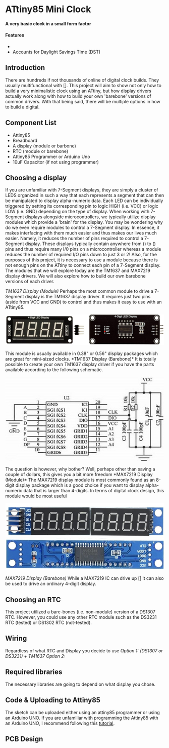 # ATtiny85 Mini Clock
#### A very basic clock in a small form factor 
#### Features
+ 
+ Accounts for Daylight Savings Time (DST)
## Introduction
There are hundreds if not thousands of online of digital clock builds. They usually multifunctional with [].
This project will aim to show not only how to build a very minimalistic clock using an ATtiny, but how display drivers actually work along with how to build your own 'barebone' versions of common drivers. With that being said, there will be multiple options in how to build a digital.
## Component List
+ Attiny85
+ Breadboard
+ A display (module or barbone)
+ RTC (module or barebone)
+ Attiny85 Programmer or Arduino Uno
+ 10uF Capacitor (if not using programmer)

## Choosing a display
If you are unfamiliar with 7-Segment displays, they are simply a cluster of LEDS organized in such a way that each represents a segment that can then be manipulated to display alpha-numeric data. Each LED can be individually triggered by setting its corresponding pin to logic HIGH (i.e. VCC) or logic LOW (i.e. GND) depending on the type of display. When working with 7-Segment displays alongside microcontrollers, we typically utilize display modules which provide a 'brain' for the display. You may be wondering why do we even require modules to control a 7-Segment display. In essence, it makes interfacing with them much easier and thus makes our lives much easier. Namely, it reduces the number of pins required to control a 7-Segment display. These displays typically contain anywhere from () to () pins and thus require many I/0 pins on a microcontroller whereas a module reduces the number of required I/O pins down to just 3 or 2! Also, for the purposes of this project, it is necessary to use a module because there is not enough pins on the ATtiny to connect each pin of a 7-Segment display. The modules that we will explore today are the TM1637 and MAX7219 display drivers. We will also explore how to build our own barebone versions of each driver.

*TM1637 Display (Module)*
Perhaps the most common module to drive a 7-Segment display is the TM1637 display driver. It requires just two pins (aside from VCC and GND) to control and thus makes it easy to use with an ATtiny85.
<p align="center">
  <img src="https://github.com/NeonVulture/Arduino-Projects/blob/main/ATtiny85-Mini-Clock/Assets/Supplemental_Images/TM1637_Display_Module.jpg?raw=true" alt="TM1637 Module"/>
</p>
This module is usually available in 0.38" or 0.56" display packages which are great for mini-sized clocks.
*TM1637 Display (Barebone)*
It is totally possible to create your own TM1637 display driver if you have the parts available according to the following schematic.
<p align="center">
  <img src="https://github.com/NeonVulture/Arduino-Projects/blob/main/ATtiny85-Mini-Clock/Assets/Supplemental_Images/TM1637_IC_Driver.jpg?raw=true" alt="TM1637 Driver"/>
</p>
The question is however, why bother? Well, perhaps other than saving a couple of dollars, this gives you a bit more freedom
*MAX7219 Display (Module)*
The MAX7219 display module is most commonly found as an 8-digit display package which is a good choice if you want to display alpha-numeric data that is larger than 4-digits. In terms of digital clock design, this module would be most useful
<p align="center">
  <img src="https://github.com/NeonVulture/Arduino-Projects/blob/main/ATtiny85-Mini-Clock/Assets/Supplemental_Images/MAX7219_7-Seg_Front.jpg?raw=true" alt="MAX7219 Module (Front)"/>
  <img src="https://github.com/NeonVulture/Arduino-Projects/blob/main/ATtiny85-Mini-Clock/Assets/Supplemental_Images/MAX7219_7-Seg_Back.jpg?raw=true" alt="MAX7219 Module (Back)"/>
</p>

*MAX7219 Display (Barebone)*
While a MAX7219 IC can drive up [] it can also be used to drive an ordinary 4-digit display.
## Choosing an RTC
This project utilized a bare-bones (i.e. non-module) version of a DS1307 RTC. However, you could use any other RTC module such as the DS3231 RTC (tested) or DS1302 RTC (not-tested).
## Wiring
Regardless of what RTC and Display you decide to use 
*Option 1: (DS1307 or DS3231) + TM1637*
*Option 2:* 
## Required libraries
The necessary libraries are going to depend on what display you chose. 
## Code & Uploading to Attiny85
The sketch can be uploaded either using an attiny85 programmer or using an Arduino UNO. If you are unfamiliar with programming the Attiny85 with an Arduino UNO, I recommend following this [tutorial](https://create.arduino.cc/projecthub/arjun/programming-attiny85-with-arduino-uno-afb829).

## PCB Design
